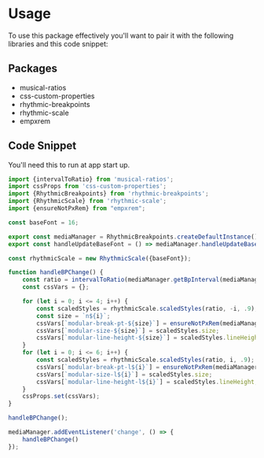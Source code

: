 # Usage

To use this package effectively you'll want to pair it with the following libraries and this code snippet:

## Packages

- musical-ratios
- css-custom-properties
- rhythmic-breakpoints
- rhythmic-scale
- empxrem

## Code Snippet

You'll need this to run at app start up.

```js
import {intervalToRatio} from 'musical-ratios';
import cssProps from 'css-custom-properties';
import {RhythmicBreakpoints} from 'rhythmic-breakpoints';
import {RhythmicScale} from 'rhythmic-scale';
import {ensureNotPxRem} from "empxrem";

const baseFont = 16;

export const mediaManager = RhythmicBreakpoints.createDefaultInstance();
export const handleUpdateBaseFont = () => mediaManager.handleUpdateBaseFont();

const rhythmicScale = new RhythmicScale({baseFont});

function handleBPChange() {
    const ratio = intervalToRatio(mediaManager.getBpInterval(mediaManager.active));
    const cssVars = {};

    for (let i = 0; i <= 4; i++) {
        const scaledStyles = rhythmicScale.scaledStyles(ratio, -i, .9);
        const size = `n${i}`;
        cssVars[`modular-break-pt-${size}`] = ensureNotPxRem(mediaManager.shiftBreakpoint(mediaManager.active, -i), baseFont);
        cssVars[`modular-size-${size}`] = scaledStyles.size;
        cssVars[`modular-line-height-${size}`] = scaledStyles.lineHeight;
    }
    for (let i = 0; i <= 6; i++) {
        const scaledStyles = rhythmicScale.scaledStyles(ratio, i, .9);
        cssVars[`modular-break-pt-l${i}`] = ensureNotPxRem(mediaManager.shiftBreakpoint(mediaManager.active, i), baseFont);
        cssVars[`modular-size-l${i}`] = scaledStyles.size;
        cssVars[`modular-line-height-l${i}`] = scaledStyles.lineHeight;
    }
    cssProps.set(cssVars);
}

handleBPChange();

mediaManager.addEventListener('change', () => {
    handleBPChange()
});

```
